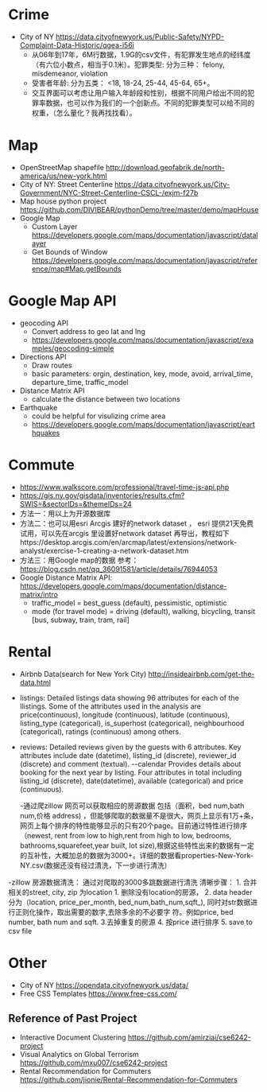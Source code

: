 # Crime
- City of NY https://data.cityofnewyork.us/Public-Safety/NYPD-Complaint-Data-Historic/qgea-i56i
  - 从06年到17年，6M行数据，1.9G的csv文件，有犯罪发生地点的经纬度（有六位小数点，相当于0.1米）。犯罪类型:  分为三种： felony, misdemeanor, violation
  - 受害者年龄: 分为五类： <18, 18-24, 25-44, 45-64, 65+。
  - 交互界面可以考虑让用户输入年龄段和性别，根据不同用户给出不同的犯罪率数据，也可以作为我们的一个创新点。不同的犯罪类型可以给不同的权重，（怎么量化？我再找找看）。


# Map
- OpenStreetMap shapefile http://download.geofabrik.de/north-america/us/new-york.html
- City of NY: Street Centerline https://data.cityofnewyork.us/City-Government/NYC-Street-Centerline-CSCL-/exjm-f27b
- Map house python project https://github.com/DIVIBEAR/pythonDemo/tree/master/demo/mapHouse
- Google Map 
  - Custom Layer https://developers.google.com/maps/documentation/javascript/datalayer
  - Get Bounds of Window https://developers.google.com/maps/documentation/javascript/reference/map#Map.getBounds

# Google Map API
- geocoding API
  - Convert address to geo lat and lng
  - https://developers.google.com/maps/documentation/javascript/examples/geocoding-simple
- Directions API
  - Draw routes
  - basic parameters: orgin, destination, key, mode, avoid, arrival_time, departure_time, traffic_model
- Distance Matrix API
  - calculate the distance between two locations
- Earthquake
  - could be helpful for visulizing crime area
  - https://developers.google.com/maps/documentation/javascript/earthquakes


# Commute
- https://www.walkscore.com/professional/travel-time-js-api.php
- https://gis.ny.gov/gisdata/inventories/results.cfm?SWIS=&sectorIDs=&themeIDs=24
- 方法一：用以上为开源数据库
- 方法二：也可以用esri Arcgis 建好的network dataset ， esri 提供21天免费试用，可以先在arcgis 里设置好network dataset 再导出，教程如下https://desktop.arcgis.com/en/arcmap/latest/extensions/network-analyst/exercise-1-creating-a-network-dataset.htm
- 方法三：用Google map的数据 参考：https://blog.csdn.net/qq_36091581/article/details/76944053
- Google Distance Matrix API: https://developers.google.com/maps/documentation/distance-matrix/intro
  - traffic_model = best_guess (default), pessimistic, optimistic
  - mode (for travel mode) = driving (default), walking, bicycling, transit \[bus, subway, train, tram, rail]

# Rental
- Airbnb Data(search for New York City)
  http://insideairbnb.com/get-the-data.html
- listings:
Detailed listings data showing 96 attributes for each of the llistings. Some of the attributes used in the analysis are price(continuous), longitude (continuous), latitude (continuous), listing_type (categorical), is_superhost (categorical), neighbourhood (categorical), ratings (continuous) among others.
- reviews:
Detailed reviews given by the guests with 6 attributes. Key attributes include date (datetime), listing_id (discrete), reviewer_id (discrete) and comment (textual).
--calendar
Provides details about booking for the next year by listing. Four attributes in total including listing_id (discrete), date(datetime), available (categorical) and price (continuous).

  -通过爬zillow 网页可以获取相应的房源数据 包括（面积，bed num,bath num,价格 address) ，但能够爬取的数据量不是很大，网页上显示有1万+条，网页上每个排序的特性能够显示的只有20个page。目前通过特性进行排序（newest, rent from low to high,rent from high to low, bedrooms, bathrooms,squarefeet,year built, lot size),根据这些特性出来的数据有一定的互补性，大概加总的数据为3000+。详细的数据看properties-New-York-NY.csv(数据还没有经过清洗，下一步进行清洗）
 
 -zillow 房源数据清洗： 通过对爬取的3000多跳数据进行清洗 清晰步骤： 
      1. 合并相关的street, city, zip 为location
      1. 删除没有location的房源，
      2. data header分为（location, price_per_month, bed_num,bath_num,sqft_), 同时对str数据进行正则化操作，取出需要的数字,去除多余的不必要字   符。例如price, bed number, bath num and sqft. 
      3.去掉重复的房源
      4. 按price 进行排序
      5. save to csv file
      



# Other
- City of NY https://opendata.cityofnewyork.us/data/
- Free CSS Templates https://www.free-css.com/

## Reference of Past Project
- Interactive Document Clustering https://github.com/amirziai/cse6242-project
- Visual Analytics on Global Terrorism https://github.com/mxu007/cse6242-project
- Rental Recommendation for Commuters https://github.com/jionie/Rental-Recommendation-for-Commuters
